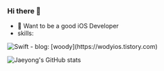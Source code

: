 ### Hi there 👋

- 🍎 Want to be a good iOS Developer 
- skills: 
<img alt="Swift" src ="https://img.shields.io/badge/-Swift-orange.svg"/> 
- blog: [woody](https://wodyios.tistory.com)


 ![Jaeyong's GitHub stats](https://github-readme-stats.vercel.app/api?username=wody27&show_icons=true&theme=synthwave)


<!--
**wody27/wody27** is a ✨ _special_ ✨ repository because its `README.md` (this file) appears on your GitHub profile.

Here are some ideas to get you started:

- 🔭 I’m currently working on ...

- 👯 I’m looking to collaborate on ...
- 🤔 I’m looking for help with ...
- 💬 Ask me about ...
- 📫 How to reach me: ...
- 😄 Pronouns: ...
- ⚡ Fun fact: ...
-->

